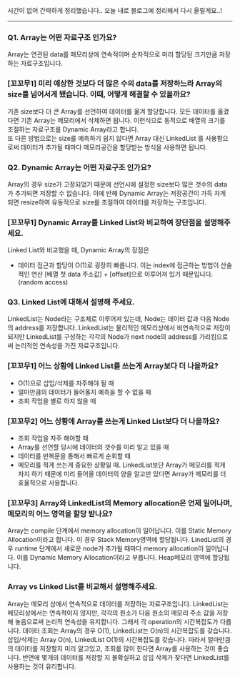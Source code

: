 시간이 없어 간략하게 정리했습니다.. 오늘 내로 블로그에 정리해서 다시 올릴게요..!   

---
### Q1. Array는 어떤 자료구조 인가요?
Array는 연관된 data를 메모리상에 연속적이며 순차적으로 미리 할당된 크기만큼 저장하는 자료구조입니다.

### [꼬꼬무1] 미리 예상한 것보다 더 많은 수의 data를 저장하느라 Array의 size를 넘어서게 됐습니다. 이때, 어떻게 해결할 수 있을까요?
기존 size보다 더 큰 Array를 선언하여 데이터를 옮겨 할당합니다. 모든 데이터를 옮겼다면 기존 Array는 메모리에서 삭제하면 됩니다. 이런식으로 동적으로 배열의 크기를 조절하는 자료구조를 Dynamic Array라고 합니다.    
또 다른 방법으로는 size를 예측하기 쉽지 않다면 Array 대신 LinkedList 를 사용함으로써 데이터가 추가될 때마다 메모리공간을 할당받는 방식을 사용하면 됩니다.

### Q2. Dynamic Array는 어떤 자료구조 인가요?
Array의 경우 size가 고정되었기 때문에 선언시에 설정한 size보다 많은 갯수의 data가 추가되면 저장할 수 없습니다. 이에 반해 Dynamic Array는 저장공간이 가득 차게 되면 resize하여 유동적으로 size를 조절하여 데이터를 저장하는 구조입니다.

### [꼬꼬무1] Dynamic Array를 Linked List와 비교하여 장단점을 설명해주세요.
Linked List와 비교했을 때, Dynamic Array의 장점은
* 데이터 접근과 할당이 O(1)로 굉장히 빠릅니다. 이는 index에 접근하는 방법이 산술적인 연산 [배열 첫 data 주소값] + [offset]으로 이루어져 있기 때문입니다. (random access)

### Q3. Linked List에 대해서 설명해 주세요.
LinkedList는 Node라는 구조체로 이루어져 있는데, Node는 데이터 값과 다음 Node의 address를 저장합니다. LinkedList는 물리적인 메모리상에서 비연속적으로 저장이 되지만 LinkedList를 구성하는 각각의 Node가 next node의 address를 가리킴으로써 논리적인 연속성을 가진 자료구조입니다.

### [꼬꼬무1] 어느 상황에 Linked List를 쓰는게 Array보다 더 나을까요?
* O(1)으로 삽입/삭제를 자주해야 될 때
* 얼마만큼의 데이터가 들어올지 예측을 할 수 없을 때
* 조회 작업을 별로 하지 않을 때

### [꼬꼬무2] 어느 상황에 Array를 쓰는게 Linked List보다 더 나을까요?
* 조회 작업을 자주 해야할 때
* Array를 선언할 당시에 데이터의 갯수를 미리 알고 있을 때
* 데이터를 반복문을 통해서 빠르게 순회할 때
* 메모리를 적게 쓰는게 중요한 상황일 때. LinkedList보단 Array가 메모리를 적게 차지 하기 때문에 미리 들어올 데이터의 양을 알고만 있다면 Array가 메모리를 더 효율적으로 사용합니다.

### [꼬꼬무3] Array와 LinkedList의 Memory allocation은 언제 일어나며, 메모리의 어느 영역을 할당 받나요?
Array는 compile 단계에서 memory allocation이 일어납니다. 이를 Static Memory Allocation이라고 합니다. 이 경우 Stack Memory영역에 할당됩니다.
LinedList의 경우 runtime 단계에서 새로운 node가 추가될 때마다 memory allocation이 일어납니다. 이를 Dynamic Memory Allocation이라고 부릅니다. Heap메모리 영역에 할당됩니다.

### Array vs Linked List를 비교해서 설명해주세요.
Array는 메모리 상에서 연속적으로 데이터를 저장하는 자료구조입니다. LinkedList는 메모리상에서는 연속적이지 않지만, 각각의 원소가 다음 원소의 메모리 주소 값을 저장해 놓음으로써 논리적 연속성을 유지합니다.
그래서 각 operation의 시간복잡도가 다릅니다. 데이터 조회는 Array의 경우 O(1), LinkedList는 O(n)의 시간복잡도를 갖습니다. 삽입/삭제는 Array O(n), LinkedList O(1)의 시간복잡도를 갖습니다.
따라서 얼마만큼의 데이터를 저장할지 미리 알고있고, 조회를 많이 한다면 Array를 사용하는 것이 좋습니다.
반면에 몇개의 데이터를 저장할 지 불확실하고 삽입 삭제가 잦다면 LinkedList를 사용하는 것이 유리합니다.
